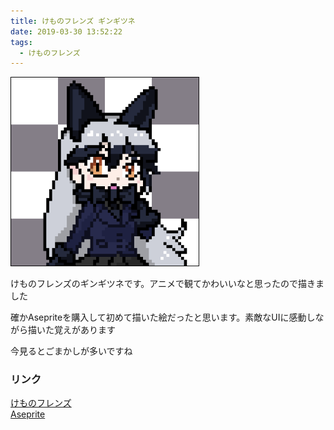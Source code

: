 ```yaml
---
title: けものフレンズ ギンギツネ
date: 2019-03-30 13:52:22
tags:
  - けものフレンズ
---
```


<img src="/images/gingitune.png" width=60%>

けものフレンズのギンギツネです。アニメで観てかわいいなと思ったので描きました

確かAsepriteを購入して初めて描いた絵だったと思います。素敵なUIに感動しながら描いた覚えがあります

今見るとごまかしが多いですね

### リンク
[けものフレンズ](https://kemono-friends.jp)  
[Aseprite](https://www.aseprite.org)
